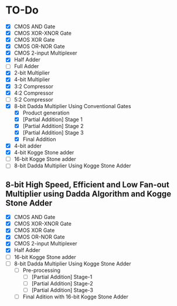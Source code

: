 # TO-Do 

- [x] CMOS AND Gate
- [x] CMOS XOR-XNOR Gate
- [x] CMOS XOR Gate
- [x] CMOS OR-NOR Gate
- [x] CMOS 2-input Multiplexer
- [x] Half Adder
- [ ] Full Adder
- [x] 2-bit Multiplier
- [x] 4-bit Multiplier
- [x] 3:2 Compressor
- [x] 4:2 Compressor
- [ ] 5:2 Compressor
- [x] 8-bit Dadda Multiplier Using Conventional Gates
  - [x] Product generation
  - [x] [Partial Addition] Stage 1
  - [x] [Partial Addition] Stage 2
  - [x] [Partial Addition] Stage 3
  - [x] Final Addition
- [x] 4-bit adder
- [x] 4-bit Kogge Stone adder
- [ ] 16-bit Kogge Stone adder
- [ ] 8-bit Dadda Multiplier Using Kogge Stone Adder

## 8-bit High Speed, Efficient and Low Fan-out Multiplier using Dadda Algorithm and Kogge Stone Adder
- [x] CMOS AND Gate
- [x] CMOS XOR-XNOR Gate
- [x] CMOS XOR Gate
- [x] CMOS OR-NOR Gate
- [x] CMOS 2-input Multiplexer
- [x] Half Adder
- [ ] 16-bit Kogge Stone adder
- [ ] 8-bit Dadda Multiplier Using Kogge Stone Adder
  - [ ] Pre-processing 
    - [ ] [Partial Addition] Stage-1
    - [ ] [Partial Addition] Stage-2
    - [ ] [Partial Addition] Stage-3
  - [ ] Final Adition with 16-bit Kogge Stone Adder
